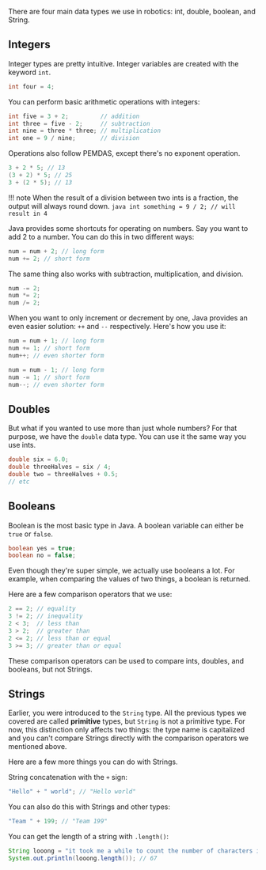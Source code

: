 There are four main data types we use in robotics: int, double, boolean, and String.

## Integers
Integer types are pretty intuitive. Integer variables are created with the keyword `int`.
```java
int four = 4;
```
You can perform basic arithmetic operations with integers:
```java
int five = 3 + 2;         // addition
int three = five - 2;     // subtraction
int nine = three * three; // multiplication
int one = 9 / nine;       // division
```
Operations also follow PEMDAS, except there's no exponent operation.
```java
3 + 2 * 5; // 13
(3 + 2) * 5; // 25
3 + (2 * 5); // 13
```

!!! note
    When the result of a division between two ints is a fraction, the output will always round down.
    ```java
    int something = 9 / 2; // will result in 4
    ```

Java provides some shortcuts for operating on numbers. Say you want to add 2 to a number. You can do this in two different ways:
```java
num = num + 2; // long form
num += 2; // short form
```
The same thing also works with subtraction, multiplication, and division.
```java
num -= 2;
num *= 2;
num /= 2;
```

When you want to only increment or decrement by one, Java provides an even easier solution: `++` and `--` respectively. Here's how you use it:
```java
num = num + 1; // long form
num += 1; // short form
num++; // even shorter form

num = num - 1; // long form
num -= 1; // short form
num--; // even shorter form
```

## Doubles
But what if you wanted to use more than just whole numbers? For that purpose, we have the `double` data type. You can use it the same way you use ints.
```java
double six = 6.0;
double threeHalves = six / 4;
double two = threeHalves + 0.5;
// etc
```

## Booleans
Boolean is the most basic type in Java. A boolean variable can either be `true` or `false`.
```java
boolean yes = true;
boolean no = false;
```
Even though they're super simple, we actually use booleans a lot. For example, when comparing the values of two things, a boolean is returned.

Here are a few comparison operators that we use:
```java
2 == 2; // equality
3 != 2; // inequality
2 < 3;  // less than
3 > 2;  // greater than
2 <= 2; // less than or equal
3 >= 3; // greater than or equal
```
These comparison operators can be used to compare ints, doubles, and booleans, but not Strings. 

## Strings
Earlier, you were introduced to the `String` type. All the previous types we covered are called **primitive** types, but `String` is not a primitive type. For now, this distinction only affects two things: the type name is capitalized and you can't compare Strings directly with the comparison operators we mentioned above.


Here are a few more things you can do with Strings.

String concatenation with the `+` sign:
```java
"Hello" + " world"; // "Hello world"
```
You can also do this with Strings and other types:
```java
"Team " + 199; // "Team 199"
```

You can get the length of a string with `.length()`:
```java
String looong = "it took me a while to count the number of characters in this string";
System.out.println(looong.length()); // 67
```
